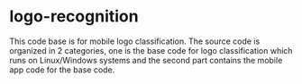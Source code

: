 # logo-recognition
This code base is for mobile logo classification.
The source code is organized in 2 categories, one is the base code for logo classification which runs on Linux/Windows 
systems and the second part contains the mobile app code for the base code. 
